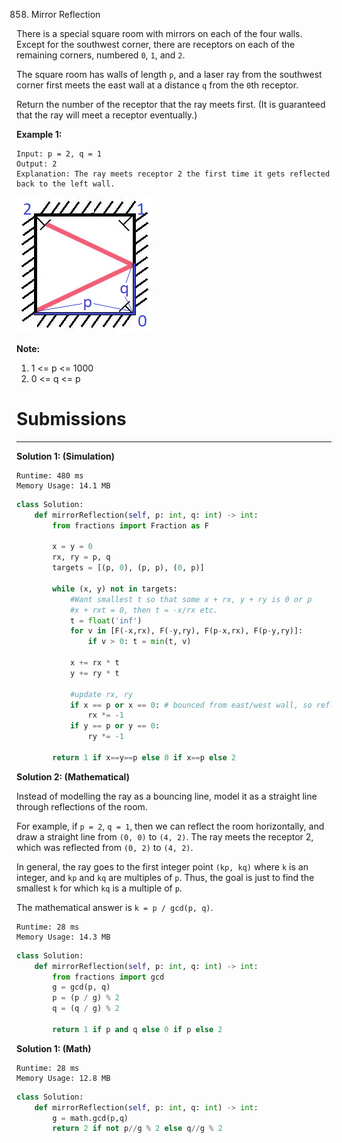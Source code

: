 858. Mirror Reflection

There is a special square room with mirrors on each of the four walls.  Except for the southwest corner, there are receptors on each of the remaining corners, numbered `0`, `1`, and `2`.

The square room has walls of length `p`, and a laser ray from the southwest corner first meets the east wall at a distance `q` from the `0`th receptor.

Return the number of the receptor that the ray meets first.  (It is guaranteed that the ray will meet a receptor eventually.)

 

**Example 1:**
```
Input: p = 2, q = 1
Output: 2
Explanation: The ray meets receptor 2 the first time it gets reflected back to the left wall.
```

![858_reflection.png](img/858_reflection.png)

**Note:**

1. 1 <= p <= 1000
1. 0 <= q <= p

# Submissions
---
**Solution 1: (Simulation)**
```
Runtime: 480 ms
Memory Usage: 14.1 MB
```
```python
class Solution:
    def mirrorReflection(self, p: int, q: int) -> int:
        from fractions import Fraction as F

        x = y = 0
        rx, ry = p, q
        targets = [(p, 0), (p, p), (0, p)]

        while (x, y) not in targets:
            #Want smallest t so that some x + rx, y + ry is 0 or p
            #x + rxt = 0, then t = -x/rx etc.
            t = float('inf')
            for v in [F(-x,rx), F(-y,ry), F(p-x,rx), F(p-y,ry)]:
                if v > 0: t = min(t, v)

            x += rx * t
            y += ry * t

            #update rx, ry
            if x == p or x == 0: # bounced from east/west wall, so reflect on y axis
                rx *= -1
            if y == p or y == 0:
                ry *= -1

        return 1 if x==y==p else 0 if x==p else 2
```

**Solution 2: (Mathematical)**

Instead of modelling the ray as a bouncing line, model it as a straight line through reflections of the room.

For example, if `p = 2`, `q = 1`, then we can reflect the room horizontally, and draw a straight line from `(0, 0)` to `(4, 2)`. The ray meets the receptor 2, which was reflected from `(0, 2)` to `(4, 2)`.

In general, the ray goes to the first integer point `(kp, kq)` where `k` is an integer, and `kp` and `kq` are multiples of `p`. Thus, the goal is just to find the smallest `k` for which `kq` is a multiple of `p`.

The mathematical answer is `k = p / gcd(p, q)`.



```
Runtime: 28 ms
Memory Usage: 14.3 MB
```
```python
class Solution:
    def mirrorReflection(self, p: int, q: int) -> int:
        from fractions import gcd
        g = gcd(p, q)
        p = (p / g) % 2
        q = (q / g) % 2

        return 1 if p and q else 0 if p else 2
```

**Solution 1: (Math)**
```
Runtime: 28 ms
Memory Usage: 12.8 MB
```
```python
class Solution:
    def mirrorReflection(self, p: int, q: int) -> int:
        g = math.gcd(p,q)
        return 2 if not p//g % 2 else q//g % 2
```